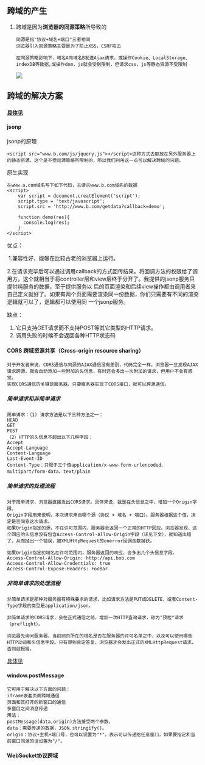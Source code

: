 ## 跨域的产生

1. 跨域是因为**浏览器的同源策略**所导致的

   ```
   同源是指"协议+域名+端口"三者相同
   浏览器引入同源策略主要是为了防止XSS，CSRF攻击
   ```

   ```
   在同源策略影响下，域名A向域名B发送Ajax请求，或操作Cookie、LocalStorage、indexDB等数据,或操作dom，js就会受到限制，但请求css，js等静态资源不受限制
   ```

   ![](https://segmentfault.com/img/bVbkNPy?w=896&h=477)

## 跨域的解决方案

#### [具体见](https://segmentfault.com/a/1190000017312269/)

#### jsonp

jsonp的原理

```
<script src="www.b.com/js/jquery.js"></script>这种方式去取放在另外服务器上的静态资源，这个是不受同源策略所限制的，所以我们利用这一点可以解决跨域的问题。
```

原生实现

```
在www.a.com域名写下如下代码，去请求www.b.com域名的数据
<script>
    var script = document.creatElement('script');
    script.type = 'text/javascript';
    script.src = 'http://www.b.com/getdata?callback=demo';
    
    function demo(res){
      console.log(res);
    }
</script>
```

优点：

​	1.兼容性好，能够在比较古老的浏览器上运行。

​	2.在请求完毕后可以通过调用callback的方式回传结果。将回调方法的权限给了调用方。这个就相当于将controller层和view层终于分开了。我提供的jsonp服务只提供纯服务的数据，至于提供服务以 后的页面渲染和后续view操作都由调用者来自己定义就好了。如果有两个页面需要渲染同一份数据，你们只需要有不同的渲染逻辑就可以了，逻辑都可以使用同 一个jsonp服务。

缺点：

1. 它只支持GET请求而不支持POST等其它类型的HTTP请求。
2. 调用失败的时候不会返回各种HTTP状态码



#### CORS 跨域资源共享（Cross-origin resource sharing）

```
对于开发者来说，CORS通信与同源的AJAX通信没有差别，代码完全一样。浏览器一旦发现AJAX请求跨源，就会自动添加一些附加的头信息，有时还会多出一次附加的请求，但用户不会有感觉。
实现CORS通信的关键是服务器。只要服务器实现了CORS接口，就可以跨源通信。
```

##### 简单请求和非简单请求

```
简单请求：（1) 请求方法是以下三种方法之一：
HEAD
GET
POST
（2）HTTP的头信息不超出以下几种字段：
Accept
Accept-Language
Content-Language
Last-Event-ID
Content-Type：只限于三个值application/x-www-form-urlencoded、multipart/form-data、text/plain
```

##### 简单请求的处理流程

```
对于简单请求，浏览器直接发出CORS请求。具体来说，就是在头信息之中，增加一个Origin字段。
Origin字段用来说明，本次请求来自哪个源（协议 + 域名 + 端口）。服务器根据这个值，决定是否同意这次请求。
如果Origin指定的源，不在许可范围内，服务器会返回一个正常的HTTP回应。浏览器发现，这个回应的头信息没有包含Access-Control-Allow-Origin字段（详见下文），就知道出错了，从而抛出一个错误，被XMLHttpRequest的onerror回调函数捕获。

如果Origin指定的域名在许可范围内，服务器返回的响应，会多出几个头信息字段。
Access-Control-Allow-Origin: http://api.bob.com
Access-Control-Allow-Credentials: true
Access-Control-Expose-Headers: FooBar

```

##### 非简单请求的处理流程

```
非简单请求是那种对服务器有特殊要求的请求，比如请求方法是PUT或DELETE，或者Content-Type字段的类型是application/json。

非简单请求的CORS请求，会在正式通信之前，增加一次HTTP查询请求，称为"预检"请求（preflight）。

浏览器先询问服务器，当前网页所在的域名是否在服务器的许可名单之中，以及可以使用哪些HTTP动词和头信息字段。只有得到肯定答复，浏览器才会发出正式的XMLHttpRequest请求，否则就报错。
```

[具体见](http://www.ruanyifeng.com/blog/2016/04/cors.html)

#### window.postMessage

```
它可用于解决以下方面的问题：
iframe嵌套页面跨域通信
页面和其打开的新窗口的通信
多窗口之间消息传递
用法：
postMessage(data,origin)方法接受两个参数，
data：需要传递的数据，JSON.stringify()。
origin：协议+主机+端口号，也可以设置为"*"，表示可以传递给任意窗口，如果要指定和当前窗口同源的话设置为"/"。
```

#### WebSocket协议跨域

